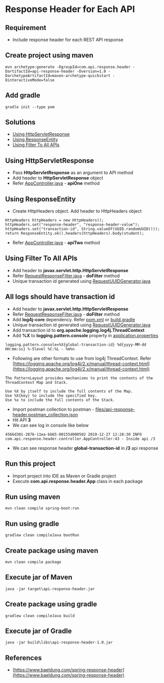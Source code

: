 # Response Header for Each API

## Requirement
* Include response header for each REST API response

## Create project using maven
```
mvn archetype:generate -DgroupId=com.api.response.header -DartifactId=api-response-header -Dversion=1.0 -DarchetypeArtifactId=maven-archetype-quickstart -DinteractiveMode=false
```

## Add gradle
```
gradle init --type pom
```

## Solutions
* [Using HttpServletResponse](#using-httpServletResponse)
* [Using ResponseEntity](#using-responseEntity)
* [Using Filter To All APIs](#using-filter-to-all-aPIs)

## Using HttpServletResponse
* Pass **HttpServletResponse** as an argument to API method
* Add header to **HttpServletResponse** object
* Refer [AppController.java](src/main/java/com/api/response/header/controller/AppController.java) - **apiOne** method

## Using ResponseEntity
* Create HttpHeaders object. Add header to HttpHeaders object
```
HttpHeaders httpHeaders = new HttpHeaders();
httpHeaders.set("response-header", "response-header-value");
httpHeaders.set("transaction-id", String.valueOf(UUID.randomUUID()));
return ResponseEntity.ok().headers(httpHeaders).body(student);
```
* Refer [AppController.java](src/main/java/com/api/response/header/controller/AppController.java) - **apiTwo** method

## Using Filter To All APIs
* Add header to **javax.servlet.http.HttpServletResponse**
* Refer [RequestResponseFilter.java](src/main/java/com/api/response/header/filter/RequestResponseFilter.java) - **doFilter** method
* Unique transaction id generated using [RequestUUIDGenerator.java](src/main/java/com/api/response/header/util/RequestUUIDGenerator.java)

## All logs should have transaction id
* Add header to **javax.servlet.http.HttpServletResponse**
* Refer [RequestResponseFilter.java](src/main/java/com/api/response/header/filter/RequestResponseFilter.java) - **doFilter** method
* Add **log4j-core** dependency. Refer [pom.xml](pom.xml) or [build.gradle](build.gradle)
* Unique transaction id generated using [RequestUUIDGenerator.java](src/main/java/com/api/response/header/util/RequestUUIDGenerator.java)
* Add transaction id to **org.apache.logging.log4j.ThreadContext**
* Add **%X** to **logging.pattern.console** property in [application.properties](src/main/resources/application.properties)
```
logging.pattern.console=%X{global-transaction-id} %d{yyyy-MM-dd HH:mm:ss} %-5level %C:%L - %m%n
```
* Following are other formats to use from log4j ThreadContext. Refer [https://logging.apache.org/log4j/2.x/manual/thread-context.html](https://logging.apache.org/log4j/2.x/manual/thread-context.html)
```
The PatternLayout provides mechanisms to print the contents of the ThreadContext Map and Stack.

Use %X by itself to include the full contents of the Map.
Use %X{key} to include the specified key.
Use %x to include the full contents of the Stack.
```
* Import postman collection to postman - [files/api-response-header.postman_collection.json](files/api-response-header.postman_collection.json)
* Hit API **3**
* We can see log in console like below
```
4566d301-2876-11ea-bb65-00155d000502 2019-12-27 12:28:30 INFO  com.api.response.header.controller.AppController:43 - Inside api /3
```
* We can see response header **global-transaction-id** in **/3** api response

## Run this project
* Import project into IDE as Maven or Gradle project
* Execute **com.api.response.header.App** class in each package

## Run using maven
```
mvn clean compile spring-boot:run
```

## Run using gradle
```
gradlew clean compileJava bootRun
```

## Create package using maven
```
mvn clean compile package
```

## Execute jar of Maven
```
java -jar target\api-response-header.jar
```

## Create package using gradle
```
gradlew clean compileJava build
```

## Execute jar of Gradle
```
java -jar build\libs\api-response-header-1.0.jar
```

## References
* [https://www.baeldung.com/spring-response-header](https://www.baeldung.com/spring-response-header)